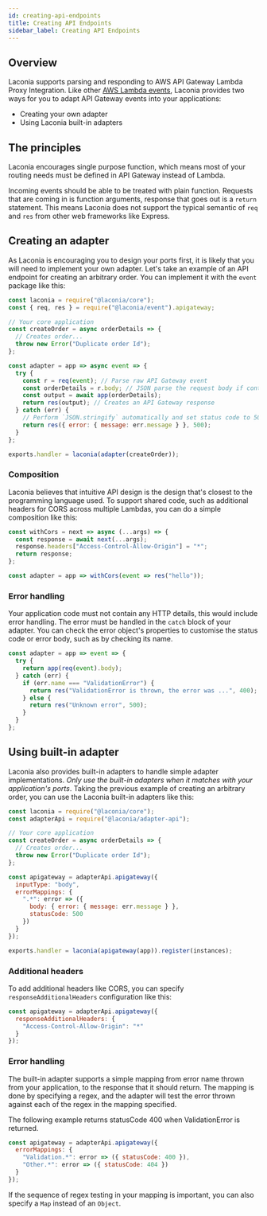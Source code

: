 ```yaml
---
id: creating-api-endpoints
title: Creating API Endpoints
sidebar_label: Creating API Endpoints
---
```


## Overview

Laconia supports parsing and responding to AWS API Gateway Lambda Proxy
Integration. Like other [AWS Lambda events](guides/adapting-events.md), Laconia
provides two ways for you to adapt API Gateway events into your applications:

- Creating your own adapter
- Using Laconia built-in adapters

## The principles

Laconia encourages single purpose function, which means most of your routing
needs must be defined in API Gateway instead of Lambda.

Incoming events should be able to be treated with plain function. Requests that
are coming in is function arguments, response that goes out is a `return`
statement. This means Laconia does not support the typical semantic of `req` and
`res` from other web frameworks like Express.

## Creating an adapter

As Laconia is encouraging you to design your ports first, it is likely that you
will need to implement your own adapter. Let's take an example of an API
endpoint for creating an arbitrary order. You can implement it with the `event`
package like this:

```js
const laconia = require("@laconia/core");
const { req, res } = require("@laconia/event").apigateway;

// Your core application
const createOrder = async orderDetails => {
  // Creates order...
  throw new Error("Duplicate order Id");
};

const adapter = app => async event => {
  try {
    const r = req(event); // Parse raw API Gateway event
    const orderDetails = r.body; // JSON parse the request body if content-type is application/json
    const output = await app(orderDetails);
    return res(output); // Creates an API Gateway response
  } catch (err) {
    // Perform `JSON.stringify` automatically and set status code to 500
    return res({ error: { message: err.message } }, 500);
  }
};

exports.handler = laconia(adapter(createOrder));
```

### Composition

Laconia believes that intuitive API design is the design that's closest to the
programming language used. To support shared code, such as additional headers
for CORS across multiple Lambdas, you can do a simple composition like this:

```js
const withCors = next => async (...args) => {
  const response = await next(...args);
  response.headers["Access-Control-Allow-Origin"] = "*";
  return response;
};

const adapter = app => withCors(event => res("hello"));
```

### Error handling

Your application code must not contain any HTTP details, this would include
error handling. The error must be handled in the `catch` block of your adapter.
You can check the error object's properties to customise the status code or
error body, such as by checking its name.

```js
const adapter = app => event => {
  try {
    return app(req(event).body);
  } catch (err) {
    if (err.name === "ValidationError") {
      return res("ValidationError is thrown, the error was ...", 400);
    } else {
      return res("Unknown error", 500);
    }
  }
};
```

## Using built-in adapter

Laconia also provides built-in adapters to handle simple adapter
implementations. _Only use the built-in adapters when it matches with your
application's ports_. Taking the previous example of creating an arbitrary
order, you can use the Laconia built-in adapters like this:

```js
const laconia = require("@laconia/core");
const adapterApi = require("@laconia/adapter-api");

// Your core application
const createOrder = async orderDetails => {
  // Creates order...
  throw new Error("Duplicate order Id");
};

const apigateway = adapterApi.apigateway({
  inputType: "body",
  errorMappings: {
    ".*": error => ({
      body: { error: { message: err.message } },
      statusCode: 500
    })
  }
});

exports.handler = laconia(apigateway(app)).register(instances);
```

### Additional headers

To add additional headers like CORS, you can specify `responseAdditionalHeaders`
configuration like this:

```js
const apigateway = adapterApi.apigateway({
  responseAdditionalHeaders: {
    "Access-Control-Allow-Origin": "*"
  }
});
```

### Error handling

The built-in adapter supports a simple mapping from error name thrown from your
application, to the response that it should return. The mapping is done by
specifying a regex, and the adapter will test the error thrown against each of
the regex in the mapping specified.

The following example returns statusCode 400 when ValidationError is returned.

```js
const apigateway = adapterApi.apigateway({
  errorMappings: {
    "Validation.*": error => ({ statusCode: 400 }),
    "Other.*": error => ({ statusCode: 404 })
  }
});
```

If the sequence of regex testing in your mapping is important, you can also
specify a `Map` instead of an `Object`.
